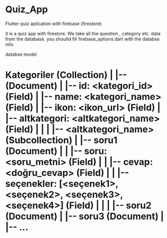 
# Quiz_App
Flutter quiz aplication with firebase (firestore)

it is a quiz app with firestore. We take all the question , category etc. data from the database.
you shoulld fill  firebase_options.dart with the databse info 

databse model

Kategoriler (Collection)
  |
  |-- <kategori> (Document)
  |     |-- id: <kategori_id> (Field)
  |     |-- name: <kategori_name> (Field)
  |     |-- ikon: <ikon_url> (Field)
  |     |-- altkategori: <altkategori_name> (Field)
  |     |
  |     |-- <altkategori_name> (Subcollection)
  |           |-- soru1 (Document)
  |           |     |-- soru: <soru_metni> (Field)
  |           |     |-- cevap: <doğru_cevap> (Field)
  |           |     |-- seçenekler: [<seçenek1>, <seçenek2>, <seçenek3>, <seçenek4>] (Field)
  |           |
  |           |-- soru2 (Document)
  |           |-- soru3 (Document)
  |           |-- ...
=======

